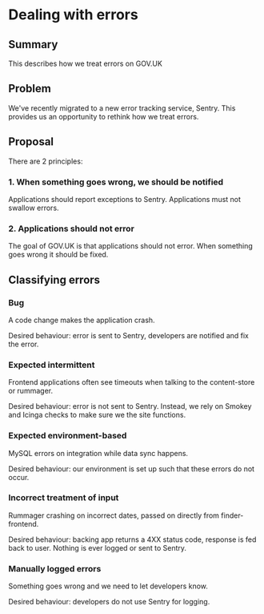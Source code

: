 # Dealing with errors

## Summary

This describes how we treat errors on GOV.UK

## Problem

We've recently migrated to a new error tracking service, Sentry. This provides us an opportunity to rethink how we treat errors.

## Proposal

There are 2 principles:

### 1. When something goes wrong, we should be notified

Applications should report exceptions to Sentry. Applications must not swallow errors.

### 2. Applications should not error

The goal of GOV.UK is that applications should not error. When something goes wrong it should be fixed.

## Classifying errors

### Bug

A code change makes the application crash.

Desired behaviour: error is sent to Sentry, developers are notified and fix the error.

### Expected intermittent

Frontend applications often see timeouts when talking to the content-store or rummager.

Desired behaviour: error is not sent to Sentry. Instead, we rely on Smokey and Icinga checks to make sure we the site functions.

### Expected environment-based

MySQL errors on integration while data sync happens.

Desired behaviour: our environment is set up such that these errors do not occur.

### Incorrect treatment of input

Rummager crashing on incorrect dates, passed on directly from finder-frontend.

Desired behaviour: backing app returns a 4XX status code, response is fed back to user. Nothing is ever logged or sent to Sentry.

### Manually logged errors

Something goes wrong and we need to let developers know.

Desired behaviour: developers do not use Sentry for logging. 

